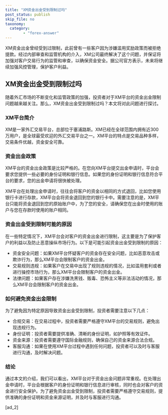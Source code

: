 ```yaml
---
title: "XM资金出金受到限制过吗"
post_status: publish
skip_file: no
taxonomy:
  category:
        - "forex-answer"
---
```


XM资金出金曾经受到过限制，此前曾有一些客户因为涉嫌滥用奖励政策而被拒绝提款。经过内部审查和监管机构的介入，XM公司最终解决了这个问题，并保证将加强对客户交易行为的监管和审查，以确保资金安全。据公司官方表示，未来将继续加强风控管理，保护客户利益。

## XM资金出金受到限制过吗

随着外汇市场的不断变化和监管政策的加强，投资者对于XM平台的资金出金限制问题越来越关注。那么，XM资金出金受到限制过吗？本文将对此问题进行探讨。

### XM平台简介

XM是一家外汇交易平台，总部位于塞浦路斯。XM已经在全球范围内拥有近300万用户，是全球最受欢迎的外汇交易平台之一。XM平台的特点是交易品种多样，交易条件优越，资金安全可靠。

### 资金出金政策

XM平台的资金出金政策是比较严格的。在您向XM平台提交出金申请时，平台会要求您提供一些必要的身份证明和银行信息。如果您的身份证明和银行信息符合平台的要求，您的出金申请将很快被处理。

XM平台在处理出金申请时，往往会将客户的资金以相同的方式退回，比如您使用银行卡进行存款，XM平台会将资金退回到您的银行卡中。需要注意的是，XM平台只能将资金退回到您的原始账户中，为了您的安全，请确保您在出金时使用的账户与您在存款时使用的账户相同。

### 资金出金受到限制可能的原因

在一些特定情况下，XM平台会对客户的资金出金进行限制，这主要是为了保护客户的利益以及防止恶意操纵市场行为。以下是可能引起资金出金受到限制的原因：

- 资金安全问题：如果XM平台怀疑客户的资金存在安全问题，比如恶意攻击或欺诈行为，那么XM平台会限制客户的资金出金。
- 交易规则违规：如果客户在交易中出现了规则违规的情况，比如滥用套利或者进行操控市场行为，那么XM平台会限制客户的资金出金。
- 法律问题：如果客户存在涉嫌洗黑钱、贩毒、恐怖主义等非法活动的情况，那么XM平台会限制客户的资金出金。

### 如何避免资金出金限制

为了避免因为特定原因导致资金出金受到限制，投资者需要注意以下几点：

- 合规交易：在交易过程中，投资者需要严格遵守XM平台的交易规则，避免出现违规行为。
- 身份证明：投资者需要提供准确、清晰的身份证明，如护照等有效证件。
- 资金来源：投资者需要遵守国际金融规则，确保自己的资金来源合法合规。
- 客服沟通：如果在使用XM平台过程中遇到任何问题，投资者可以及时与客服进行沟通，及时解决问题。

### 结论

通过本文的介绍，我们可以看出，XM平台对于资金出金问题非常重视。在处理出金申请时，平台会根据客户的身份证明和银行信息进行审核，同时也会对客户的资金进行安全保护。为了避免资金出金受到限制，投资者需要严格遵守交易规则，提供准确的身份证明和资金来源证明，并及时与客服进行沟通。

\[ad\_2\]
